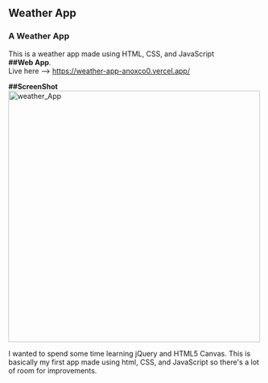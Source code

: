 ##  Weather App
###  A Weather App

This is a weather app made using HTML, CSS, and JavaScript
<br>
<strong>##Web App</strong>.
<br>
Live here --> https://weather-app-anoxco0.vercel.app/
<br>

<strong>##ScreenShot</strong>
<br>
<img href="https://navneet-kumar.vercel.app/static/media/weatherapp.dc8461ca66d871708c54.png" height="500" weight="200" alt="weather_App" border="0"/>
<br>

I wanted to spend some time learning jQuery and HTML5 Canvas. This is basically my first app made using html, CSS, and JavaScript so there's a lot of room for improvements.
